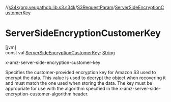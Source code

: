 //[s34k](../../../index.md)/[org.veupathdb.lib.s3.s34k](../index.md)/[S3RequestParam](index.md)/[ServerSideEncryptionCustomerKey](-server-side-encryption-customer-key.md)

# ServerSideEncryptionCustomerKey

[jvm]\
const val [ServerSideEncryptionCustomerKey](-server-side-encryption-customer-key.md): [String](https://kotlinlang.org/api/latest/jvm/stdlib/kotlin/-string/index.html)

x-amz-server-side-encryption-customer-key

Specifies the customer-provided encryption key for Amazon S3 used to encrypt the data. This value is used to decrypt the object when recovering it and must match the one used when storing the data. The key must be appropriate for use with the algorithm specified in the x-amz-server-side-encryption-customer-algorithm header.

